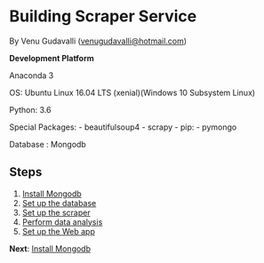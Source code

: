 # Building Scraper Service

By Venu Gudavalli (<venugudavalli@hotmail.com>)


**Development Platform**

Anaconda 3

OS: Ubuntu Linux 16.04 LTS (xenial)(Windows 10 Subsystem Linux)

Python: 3.6

  Special Packages: 
		- beautifulsoup4
    - scrapy
    - pip:
      - pymongo
          
Database : Mongodb 

## Steps

1. [Install Mongodb](01-Mongodb.md)
1. [Set up the database](02-Environment.md)
1. [Set up the scraper](03-Build_scraper.md)
1. [Perform data analysis](04-Run_Scraper.md)
1. [Set up the Web app](05-view-data.md)


**Next**: [Install Mongodb](01-Mongodb.md)
